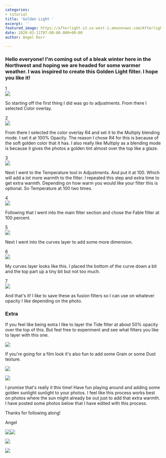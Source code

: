 ```yaml
---
categories:
- tutorial
title: 'Golden Light '
excerpt: ''
featured_image: https://afterlight.s3.us-west-1.amazonaws.com/AfterlightImage.JPG
date: 2020-03-11T07:00:00.000+00:00
author: Angel Dorr

---
```

### Hello everyone! I'm coming out of a bleak winter here in the Northwest and hoping we are headed for some warmer weather. I was inspired to create this Golden Light filter. I hope you like it!

<div class="tutorial-step">  
<div class="count">1</div>
<img src="https://afterlight.s3.us-west-1.amazonaws.com/IMG_0122.jpeg">
<p>So starting off the first thing I did was go to adjustments. From there I selected Color overlay.</p>
</div>

<div class="tutorial-step">  
<div class="count">2</div>
<img src="https://afterlight.s3.us-west-1.amazonaws.com/IMG_0121.jpeg">
<p>From there I selected the color overlay R4 and set it to the Multiply blending mode. I set it at 100% Opacity. The reason I chose R4 for this is because of the soft golden color that it has. I also really like Multiply as a blending mode is because it gives the photos a golden tint almost over the top like a glaze.</p>
</div>

<div class="tutorial-step">  
<div class="count">3</div>
<img src="https://afterlight.s3.us-west-1.amazonaws.com/IMG_0123.jpeg">
<p>Next I went to the Temperature tool in Adjustments. And put it at 100. Which will add a lot more warmth to the filter. I repeated this step and extra time to get extra warmth. Depending on how warm you would like your filter this is optional. So Temperature at 100 two times.</p>
</div>

<div class="tutorial-step">  
<div class="count">4</div>
<img src="https://afterlight.s3.us-west-1.amazonaws.com/IMG_0126.png">
<p>Following that I went into the main filter section and chose the Fable filter at 100 percent.</p>
</div>

<div class="tutorial-step">  
<div class="count">5</div>
<img src="https://afterlight.s3.us-west-1.amazonaws.com/IMG_0132.jpeg">
<p>Next I went into the curves layer to add some more dimension.</p>
</div>

<div class="tutorial-step">  
<div class="count">6</div>
<img src="https://afterlight.s3.us-west-1.amazonaws.com/IMG_0133.jpeg">
<p>My curves layer looks like this. I placed the bottom of the curve down a bit and the top part up a tiny bit but not too much.</p>
</div>

<div class="tutorial-step">  
<div class="count">7</div>
<img src="https://afterlight.s3.us-west-1.amazonaws.com/IMG_0136.png">
<p>And that's it! I like to save these as fusion filters so I can use on whatever opacity I like depending on the photo.</p>
</div>

### Extra

If you feel like being extra I like to layer the Tide filter at about 50% opacity over the top of this. But feel free to experiment and see what filters you like to layer with this one.

![](https://afterlight.s3.us-west-1.amazonaws.com/7B681E40-97E4-4E42-AF20-EC22B9D53FEA_1_105_c.jpeg)

If you're going for a film look it's also fun to add some Grain or some Dust texture.

![](https://afterlight.s3.us-west-1.amazonaws.com/479FF3D9-D03C-4E65-B842-394F94E2C825_1_105_c.jpeg)

![](https://afterlight.s3.us-west-1.amazonaws.com/1576302A-8254-4273-83AA-C1912600B70B_1_105_c.jpeg)

I promise that's really it this time! Have fun playing around and adding some golden sunlight sunlight to your photos. I feel like this process works best on photos where the sun might already be out just to add that extra warmth. I have posted some photos below that I have edited with this process.

Thanks for following along!

Angel

![](https://afterlight.s3.us-west-1.amazonaws.com/2F50FFDD-886B-4C23-99CF-310B59FEA41A_1_105_c.jpeg)![](https://afterlight.s3.us-west-1.amazonaws.com/E88BB7C7-80FD-446D-9C5E-80290E2ADFFE_1_105_c.jpeg)

![](https://afterlight.s3.us-west-1.amazonaws.com/24C94BEC-C409-4502-BA7E-D1FF465F85E9_1_105_c.jpeg)

![](https://afterlight.s3.us-west-1.amazonaws.com/61065EC5-57DF-48C5-A47B-FC8ACC92A998_1_105_c.jpeg)